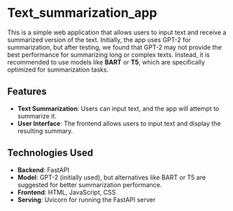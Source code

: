 # Text_summarization_app

This is a simple web application that allows users to input text and receive a summarized version of the text. Initially, the app uses GPT-2 for summarization, but after testing, we found that GPT-2 may not provide the best performance for summarizing long or complex texts. Instead, it is recommended to use models like **BART** or **T5**, which are specifically optimized for summarization tasks.

## Features
- **Text Summarization**: Users can input text, and the app will attempt to summarize it.
- **User Interface**: The frontend allows users to input text and display the resulting summary.

## Technologies Used
- **Backend**: FastAPI
- **Model**: GPT-2 (initially used), but alternatives like BART or T5 are suggested for better summarization performance.
- **Frontend**: HTML, JavaScript, CSS
- **Serving**: Uvicorn for running the FastAPI server




